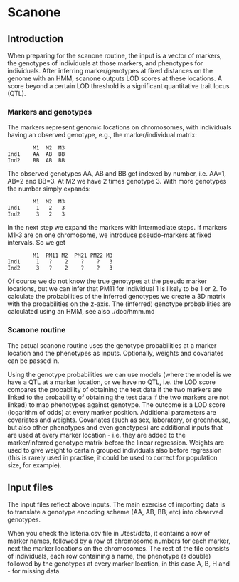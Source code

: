 # Scanone

## Introduction

When preparing for the scanone routine, the input is a vector of markers, the
genotypes of individuals at those markers, and phenotypes for individuals.
After inferring marker/genotypes at fixed distances on the genome with an HMM,
scanone outputs LOD scores at these locations. A score beyond a certain LOD
threshold is a significant quantitative trait locus (QTL).

### Markers and genotypes

The markers represent genomic locations on chromosomes, with individuals having
an observed genotype, e.g., the marker/individual matrix:

            M1  M2  M3
    Ind1    AA  AB  BB
    Ind2    BB  AB  BB

The observed genotypes AA, AB and BB get indexed by number, i.e. AA=1, AB=2 and
BB=3. At M2 we have 2 times genotype 3. With more genotypes the number simply 
expands:

            M1  M2  M3
    Ind1     1   2   3
    Ind2     3   2   3

In the next step we expand the markers with intermediate steps. If markers M1-3
are on one chromosome, we introduce pseudo-markers at fixed intervals. So we get

            M1  PM11 M2  PM21 PM22 M3
    Ind1     1   ?    2    ?    ?   3
    Ind2     3   ?    2    ?    ?   3
  
Of course we do not know the true genotypes at the pseudo marker locations, but
we can infer that PM11 for individual 1 is likely to be 1 or 2. To calculate
the probabilities of the inferred genotypes we create a 3D matrix with the
probabilities on the z-axis. The (inferred) genotype probabilities are
calculated using an HMM, see also ./doc/hmm.md

### Scanone routine

The actual scanone routine uses the genotype probabilities at a marker location
and the phenotypes as inputs. Optionally, weights and covariates can be passed
in.

Using the genotype probabilities we can use models (where the model is we have
a QTL at a marker location, or we have no QTL, i.e.  the LOD score compares the
probability of obtaining the test data if the two markers are linked to the
probability of obtaining the test data if the two markers are not linked) to
map phenotypes against genotype. The outcome is a LOD score (logarithm of odds)
at every marker position. Additional parameters are covariates and weights.
Covariates (such as sex, laboratory, or greenhouse, but also other phenotypes
and even genotypes) are additional inputs that are used at every marker
location - i.e.  they are added to the marker/inferred genotype matrix before
the linear regression.  Weights are used to give weight to certain grouped
individuals also before regression (this is rarely used in practise, it could
be used to correct for population size, for example).

## Input files

The input files reflect above inputs. The main exercise of importing data is to
translate a genotype encoding scheme (AA, AB, BB, etc) into observed genotypes. 

When you check the listeria.csv file in ./test/data, it contains a row
of marker names, followed by a row of chromosome numbers for each marker, next 
the marker locations on the chromosomes. The rest of the file consists
of individuals, each row containing a name, the phenotype (a double) followed by
the genotypes at every marker location, in this case A, B, H and - for missing
data.



